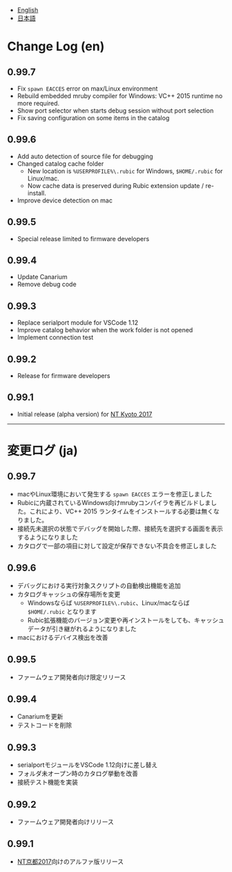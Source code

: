 - [English](#change-log-en)
- [日本語](#%E5%A4%89%E6%9B%B4%E3%83%AD%E3%82%B0-ja)

# Change Log (en)

## 0.99.7

* Fix `spawn EACCES` error on max/Linux environment
* Rebuild embedded mruby compiler for Windows: VC++ 2015 runtime no more required.
* Show port selector when starts debug session without port selection
* Fix saving configuration on some items in the catalog

## 0.99.6

* Add auto detection of source file for debugging
* Changed catalog cache folder
  * New location is `%USERPROFILE%\.rubic` for Windows, `$HOME/.rubic` for Linux/mac.
  * Now cache data is preserved during Rubic extension update / re-install. 
* Improve device detection on mac

## 0.99.5

* Special release limited to firmware developers

## 0.99.4

* Update Canarium
* Remove debug code

## 0.99.3

* Replace serialport module for VSCode 1.12
* Improve catalog behavior when the work folder is not opened
* Implement connection test

## 0.99.2

* Release for firmware developers

## 0.99.1

* Initial release (alpha version) for [NT Kyoto 2017](http://j.nicotech.jp/ntkyoto2017)

----

# 変更ログ (ja)

## 0.99.7

* macやLinux環境において発生する `spawn EACCES` エラーを修正しました
* Rubicに内蔵されているWindows向けmrubyコンパイラを再ビルドしました。これにより、VC++ 2015 ランタイムをインストールする必要は無くなりました。
* 接続先未選択の状態でデバッグを開始した際、接続先を選択する画面を表示するようになりました
* カタログで一部の項目に対して設定が保存できない不具合を修正しました

## 0.99.6

* デバッグにおける実行対象スクリプトの自動検出機能を追加
* カタログキャッシュの保存場所を変更
  * Windowsならば `%USERPROFILE%\.rubic`、Linux/macならば `$HOME/.rubic` となります
  * Rubic拡張機能のバージョン変更や再インストールをしても、キャッシュデータが引き継がれるようになりました
* macにおけるデバイス検出を改善

## 0.99.5

* ファームウェア開発者向け限定リリース

## 0.99.4

* Canariumを更新
* テストコードを削除

## 0.99.3

* serialportモジュールをVSCode 1.12向けに差し替え
* フォルダ未オープン時のカタログ挙動を改善
* 接続テスト機能を実装

## 0.99.2

* ファームウェア開発者向けリリース

## 0.99.1

* [NT京都2017](http://j.nicotech.jp/ntkyoto2017)向けのアルファ版リリース
